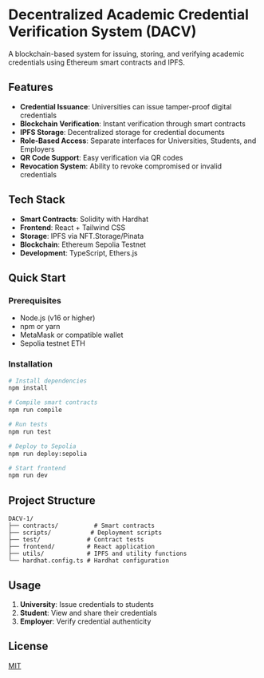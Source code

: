 # Decentralized Academic Credential Verification System (DACV)

A blockchain-based system for issuing, storing, and verifying academic credentials using Ethereum smart contracts and IPFS.

## Features

- **Credential Issuance**: Universities can issue tamper-proof digital credentials
- **Blockchain Verification**: Instant verification through smart contracts
- **IPFS Storage**: Decentralized storage for credential documents
- **Role-Based Access**: Separate interfaces for Universities, Students, and Employers
- **QR Code Support**: Easy verification via QR codes
- **Revocation System**: Ability to revoke compromised or invalid credentials

## Tech Stack

- **Smart Contracts**: Solidity with Hardhat
- **Frontend**: React + Tailwind CSS
- **Storage**: IPFS via NFT.Storage/Pinata
- **Blockchain**: Ethereum Sepolia Testnet
- **Development**: TypeScript, Ethers.js

## Quick Start

### Prerequisites

- Node.js (v16 or higher)
- npm or yarn
- MetaMask or compatible wallet
- Sepolia testnet ETH

### Installation

```bash
# Install dependencies
npm install
```
```bash
# Compile smart contracts
npm run compile
```
```bash
# Run tests
npm run test
```
```bash
# Deploy to Sepolia
npm run deploy:sepolia
```
```bash
# Start frontend
npm run dev
```

## Project Structure

```
DACV-1/
├── contracts/          # Smart contracts
├── scripts/           # Deployment scripts
├── test/             # Contract tests
├── frontend/         # React application
├── utils/            # IPFS and utility functions
└── hardhat.config.ts # Hardhat configuration
```

## Usage

1. **University**: Issue credentials to students
2. **Student**: View and share their credentials
3. **Employer**: Verify credential authenticity

## License

[MIT](https://choosealicense.com/licenses/mit/)
